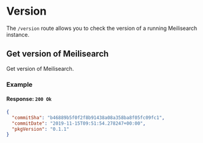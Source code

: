 # Version

The `/version` route allows you to check the version of a running Meilisearch instance.

## Get version of Meilisearch

<RouteHighlighter method="GET" route="/version"/>

Get version of Meilisearch.

### Example

<CodeSamples id="get_version_1" />

#### Response: `200 Ok`

```json
{
  "commitSha": "b46889b5f0f2f8b91438a08a358ba8f05fc09fc1",
  "commitDate": "2019-11-15T09:51:54.278247+00:00",
  "pkgVersion": "0.1.1"
}
```
